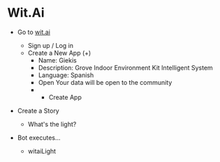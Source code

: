 # Wit.Ai

- Go to [wit.ai](https://wit.ai/)
  - Sign up / Log in
  - Create a New App (+)
    - Name: Giekis
    - Description: Grove Indoor Environment Kit Intelligent System
    - Language: Spanish
    - Open Your data will be open to the community
    - + Create App


- Create a Story 
  - What's the light?

- Bot executes...
  - witaiLight


